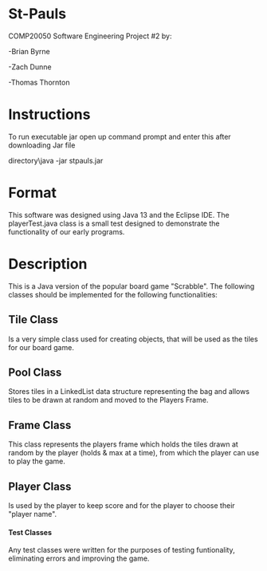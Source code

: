 # St-Pauls
COMP20050 Software Engineering Project #2 by:

-Brian Byrne

-Zach Dunne

-Thomas Thornton
# Instructions
To run executable jar open up command prompt and enter this after downloading Jar file

directory\java -jar stpauls.jar
  
# Format
This software was designed using Java 13 and the Eclipse IDE. The playerTest.java class is a small test designed to demonstrate the functionality of our early programs. 


# Description
This is a Java version of the popular board game "Scrabble". The following classes
should be implemented for the following functionalities:

## Tile Class
Is a very simple class used for creating objects, that will be used as the tiles for our board game.

## Pool Class
Stores tiles in a LinkedList data structure representing the bag and allows tiles to be drawn at random and moved to the Players Frame.

## Frame Class
This class represents the players frame which holds the tiles drawn at random by the player (holds & max at a time), from which the player
can use to play the game.

## Player Class
Is used by the player to keep score and for the player to choose their "player name".

#### Test Classes
Any test classes were written for the purposes of testing funtionality, eliminating errors and improving the game.

